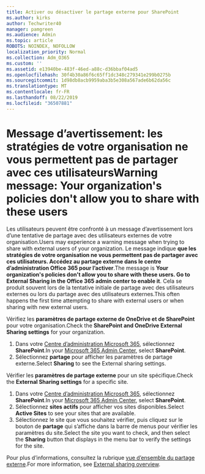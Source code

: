 ```yaml
---
title: Activer ou désactiver le partage externe pour SharePoint
ms.author: kirks
author: Techwriter40
manager: pamgreen
ms.audience: Admin
ms.topic: article
ROBOTS: NOINDEX, NOFOLLOW
localization_priority: Normal
ms.collection: Adm_O365
ms.custom: ''
ms.assetid: e13940be-483f-46ed-a88c-d36bbaf04ad5
ms.openlocfilehash: 30f4b30a86f6c65ff1dc348c279341e299b0275b
ms.sourcegitcommit: 1d98db8acb9959aba3b5e308a567ade6b62da56c
ms.translationtype: MT
ms.contentlocale: fr-FR
ms.lasthandoff: 08/22/2019
ms.locfileid: "36507881"
---
```

# <a name="warning-message-your-organizations-policies-dont-allow-you-to-share-with-these-users"></a><span data-ttu-id="8a052-102">Message d’avertissement: les stratégies de votre organisation ne vous permettent pas de partager avec ces utilisateurs</span><span class="sxs-lookup"><span data-stu-id="8a052-102">Warning message: Your organization's policies don't allow you to share with these users</span></span>

<span data-ttu-id="8a052-103">Les utilisateurs peuvent être confronté à un message d’avertissement lors d’une tentative de partage avec des utilisateurs externes de votre organisation.</span><span class="sxs-lookup"><span data-stu-id="8a052-103">Users may experience a warning message when trying to share with external users of your organization.</span></span> <span data-ttu-id="8a052-104">Le message indique **que les stratégies de votre organisation ne vous permettent pas de partager avec ces utilisateurs. Accédez au partage externe dans le centre d’administration Office 365 pour l’activer**.</span><span class="sxs-lookup"><span data-stu-id="8a052-104">The message is **Your organization's policies don't allow you to share with these users. Go to External Sharing in the Office 365 admin center to enable it**.</span></span> <span data-ttu-id="8a052-105">Cela se produit souvent lors de la tentative initiale de partage avec des utilisateurs externes ou lors du partage avec des utilisateurs externes.</span><span class="sxs-lookup"><span data-stu-id="8a052-105">This often happens the first time attempting to share with external users or when sharing with new external users.</span></span>

<span data-ttu-id="8a052-106">Vérifiez les **paramètres de partage externe de OneDrive et de SharePoint** pour votre organisation.</span><span class="sxs-lookup"><span data-stu-id="8a052-106">Check the **SharePoint and OneDrive External Sharing settings** for your organization.</span></span>

1. <span data-ttu-id="8a052-107">Dans votre [Centre d’administration Microsoft 365](https://admin.microsoft.com/AdminPortal/Home#/homepage">https://admin.microsoft.com/), sélectionnez **SharePoint**.</span><span class="sxs-lookup"><span data-stu-id="8a052-107">In your [Microsoft 365 Admin Center](https://admin.microsoft.com/AdminPortal/Home#/homepage">https://admin.microsoft.com/), select **SharePoint**.</span></span>
3. <span data-ttu-id="8a052-108">Sélectionnez **partage** pour afficher les paramètres de partage externe.</span><span class="sxs-lookup"><span data-stu-id="8a052-108">Select **Sharing** to see the External sharing settings.</span></span>

<span data-ttu-id="8a052-109">Vérifier les **paramètres de partage externe** pour un site spécifique.</span><span class="sxs-lookup"><span data-stu-id="8a052-109">Check the **External Sharing settings** for a specific site.</span></span>

1. <span data-ttu-id="8a052-110">Dans votre [Centre d’administration Microsoft 365](https://admin.microsoft.com/AdminPortal/Home#/homepage">https://admin.microsoft.com/), sélectionnez **SharePoint**.</span><span class="sxs-lookup"><span data-stu-id="8a052-110">In your [Microsoft 365 Admin Center](https://admin.microsoft.com/AdminPortal/Home#/homepage">https://admin.microsoft.com/), select **SharePoint**.</span></span>
2. <span data-ttu-id="8a052-111">Sélectionnez **sites actifs** pour afficher vos sites disponibles.</span><span class="sxs-lookup"><span data-stu-id="8a052-111">Select **Active Sites** to see your sites that are available.</span></span>
3. <span data-ttu-id="8a052-112">Sélectionnez le site que vous souhaitez vérifier, puis cliquez sur le bouton de **partage** qui s’affiche dans la barre de menus pour vérifier les paramètres du site.</span><span class="sxs-lookup"><span data-stu-id="8a052-112">Select the site you want to check, and then select the **Sharing** button that displays in the menu bar to verify the settings for the site.</span></span>

<span data-ttu-id="8a052-113">Pour plus d’informations, consultez la rubrique [vue d’ensemble du partage externe](https://docs.microsoft.com/sharepoint/external-sharing-overview).</span><span class="sxs-lookup"><span data-stu-id="8a052-113">For more information, see [External sharing overview](https://docs.microsoft.com/sharepoint/external-sharing-overview).</span></span>